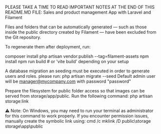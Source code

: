 PLEASE TAKE A TIME TO READ IMPORTANT NOTES AT THE END OF THIS README.MD FILE:
Sales and product management App with Laravel and Filament

Files and folders that can be automatically generated — such as those inside the public directory created by Filament — have been excluded from the Git repository.

To regenerate them after deployment, run:

composer install
php artisan vendor:publish --tag=filament-assets
npm install
npm run build  # or 'vite build' depending on your setup

A database migration an seeding must be executed in order to generate users and roles. 
please run: php artisan migrate --seed
Default admin user will be manager@mycompany.com with password "password"

Prepare the filesystem for public folder access so that images can be served from storage/app/public.
Run the following command:
php artisan storage:link

⚠️ Note: On Windows, you may need to run your terminal as administrator for this command to work properly. If you encounter permission issues, manually create the symbolic link using:
cmd /c mklink /D public\storage storage\app\public